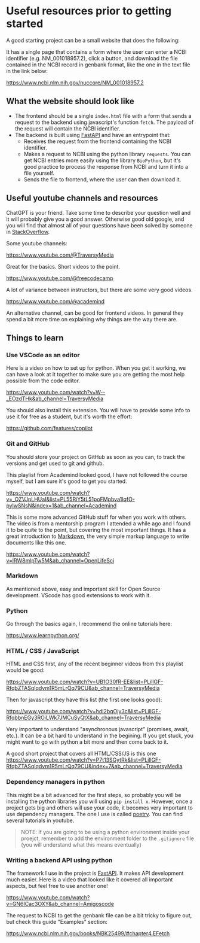 # Useful resources prior to getting started

A good starting project can be a small website that does the following:

It has a single page that contains a form where the user can enter a NCBI identifier (e.g. NM_001018957.2), click a button, and download the file contained in the NCBI record in genbank format, like the one in the text file in the link below:

https://www.ncbi.nlm.nih.gov/nuccore/NM_001018957.2

## What the website should look like

* The frontend should be a single `index.html` file with a form that sends a request to the backend using javascript's function `fetch`. The payload of the request will contain the NCBI identifier.
* The backend is built using [FastAPI](https://fastapi.tiangolo.com/) and have an entrypoint that:
  * Receives the request from the frontend containing the NCBI identifier.
  * Makes a request to NCBI using the python library `requests`. You can get NCBI entries more easily using the library `BioPython`, but it's good practice to process the response from NCBI and turn it into a file yourself.
  * Sends the file to frontend, where the user can then download it.

## Useful youtube channels and resources

ChatGPT is your friend. Take some time to describe your question well and it will probably give you a good answer. Otherwise good old google, and you will find that almost all of your questions have been solved by someone in [StackOverflow](https://stackoverflow.com/).

Some youtube channels:

https://www.youtube.com/@TraversyMedia

Great for the basics. Short videos to the point.

https://www.youtube.com/@freecodecamp

A lot of variance between instructors, but there are some very good videos.

https://www.youtube.com/@academind

An alternative channel, can be good for frontend videos. In general they spend a bit more time on explaining why things are the way there are.

## Things to learn

### Use VSCode as an editor

Here is a video on how to set up for python. When you get it working, we can have a look at it together to make sure you are getting the most help possible from the code editor.

https://www.youtube.com/watch?v=W--_EOzdTHk&ab_channel=TraversyMedia

You should also install this extension. You will have to provide some info to use it for free as a student, but it's worth the effort:

https://github.com/features/copilot

### Git and GitHub

You should store your project on GitHub as soon as you can, to track the versions and get used to git and github.

This playlist from Academind looked good, I have not followed the course myself, but I am sure it's good to get you started.

https://www.youtube.com/watch?v=_OZVJpLHUaI&list=PL55RiY5tL51poFMpbva1IqfO-pylwSNsN&index=1&ab_channel=Academind

This is some more advanced GitHub stuff for when you work with others. The video is from a mentorship program I attended a while ago and I found it to be quite to the point, but covering the most important things. It has a great introduction to [Markdown](https://www.markdownguide.org/getting-started/), the very simple markup language to write documents like this one.

https://www.youtube.com/watch?v=lRW8mlpTw5M&ab_channel=OpenLifeSci

### Markdown

As mentioned above, easy and important skill for Open Source development. VScode has good extensions to work with it.

### Python

Go through the basics again, I recommend the online tutorials here:

https://www.learnpython.org/

### HTML / CSS / JavaScript

HTML and CSS first, any of the recent beginner videos from this playlist would be good:

https://www.youtube.com/watch?v=UB1O30fR-EE&list=PLillGF-RfqbZTASqIqdvm1R5mLrQq79CU&ab_channel=TraversyMedia

Then for javascript they have this list (the first one looks good):

https://www.youtube.com/watch?v=hdI2bqOjy3c&list=PLillGF-RfqbbnEGy3ROiLWk7JMCuSyQtX&ab_channel=TraversyMedia

Very important to understand "asynchronous javascript" (promises, await, etc.). It can be a bit hard to understand in the begining. If you get stuck, you might want to go with python a bit more and then come back to it.

A good short project that covers all HTML/CSS/JS is this one
https://www.youtube.com/watch?v=P7t13SGytRk&list=PLillGF-RfqbZTASqIqdvm1R5mLrQq79CU&index=7&ab_channel=TraversyMedia

### Dependency managers in python

This might be a bit advanced for the first steps, so probably you will be installing the python libraries you will using `pip install x`. However, once a project gets big and others will use your code, it becomes very important to use dependency managers. The one I use is called [poetry](https://python-poetry.org/). You can find several tutorials in youtube.

> NOTE: If you are going to be using a python environment inside your proejct, remember to add the environment folder to the `.gitignore` file (you will understand what this means eventually)

### Writing a backend API using python

The framework I use in the project is [FastAPI](https://fastapi.tiangolo.com/). It makes API development much easier. Here is a video that looked like it covered all important aspects, but feel free to use another one!

https://www.youtube.com/watch?v=GN6ICac3OXY&ab_channel=Amigoscode

The request to NCBI to get the genbank file can be a bit tricky to figure out, but check this guide "Examples" section:

https://www.ncbi.nlm.nih.gov/books/NBK25499/#chapter4.EFetch
